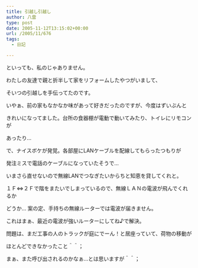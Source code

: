 ```yaml
---
title: 引越し引越し
author: 八雲
type: post
date: 2005-11-12T13:15:02+00:00
url: /2005/11/676
tags:
  - 日記

---
```

といっても、私のじゃありません。
  
わたしの友達で親と折半して家をリフォームしたやつがいまして、
  
そいつの引越しを手伝ってたのです。

いやぁ、前の家もなかなか味があって好きだったのですが、今度はずいぶんと
  
きれいになってました。台所の食器棚が電動で動いてみたり、トイレにリモコンが
  
あったり…
  
で、ナイスボケが発覚。各部屋にLANケーブルを配線してもらったつもりが
  
発注ミスで電話のケーブルになっていたそうで…
  
いまさら直せないので無線LANでつなぎたいからちと知恵を貸してくれと。
  
１Ｆ⇔２Ｆで階をまたいでしまっているので、無線ＬＡＮの電波が飛んでくれるか
  
どうか… 案の定、手持ちの無線ルーターでは電波が届きません。
  
これはまぁ、最近の電波が強いルーターにしてね♪で解決。

問題は、まだ工事の人のトラックが庭にでーん！と居座っていて、荷物の移動が
  
ほとんどできなかったこと＾＾；
  
まぁ、また呼び出されるのかなぁ…とは思いますが＾＾；
